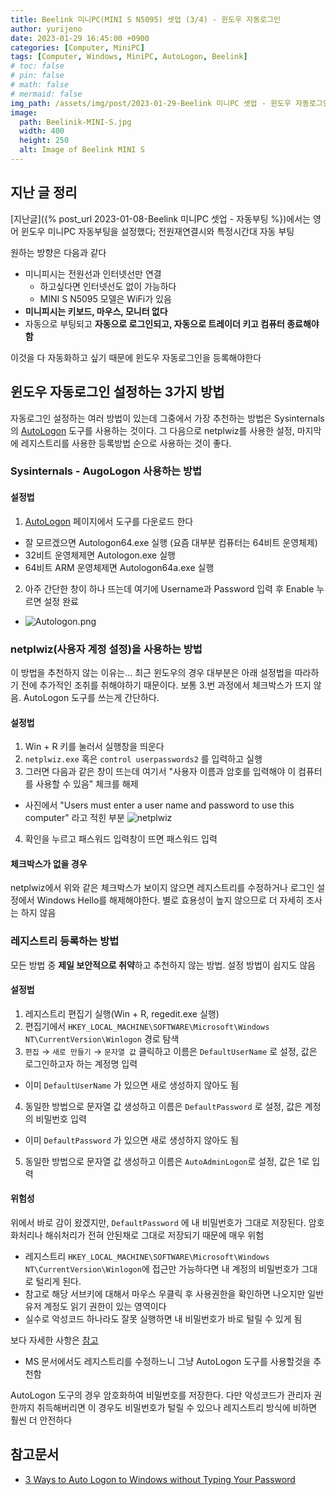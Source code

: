 ```yaml
---
title: Beelink 미니PC(MINI S N5095) 셋업 (3/4) - 윈도우 자동로그인
author: yurijeno
date: 2023-01-29 16:45:00 +0900
categories: [Computer, MiniPC]
tags: [Computer, Windows, MiniPC, AutoLogon, Beelink]
# toc: false
# pin: false
# math: false
# mermaid: false
img_path: /assets/img/post/2023-01-29-Beelink 미니PC 셋업 - 윈도우 자동로그인/
image:
  path: Beelinik-MINI-S.jpg
  width: 400
  height: 250
  alt: Image of Beelink MINI S
---
```


## 지난 글 정리

[지난글]({% post_url 2023-01-08-Beelink 미니PC 셋업 - 자동부팅 %})에서는 영어 윈도우 미니PC 자동부팅을 설정했다; 전원재연결시와 특정시간대 자동 부팅

원하는 방향은 다음과 같다
- 미니피시는 전원선과 인터넷선만 연결
  - 하고싶다면 인터넷선도 없이 가능하다
  - MINI S N5095 모델은 WiFi가 있음
- **미니피시는 키보드, 마우스, 모니터 없다**
- 자동으로 부팅되고 **자동으로 로그인되고, 자동으로 트레이더 키고 컴퓨터 종료해야함**

이것을 다 자동화하고 싶기 때문에 윈도우 자동로그인을 등록해야한다

## 윈도우 자동로그인 설정하는 3가지 방법

자동로그인 설정하는 여러 방법이 있는데 그중에서 가장 추천하는 방법은 Sysinternals의 [AutoLogon](https://learn.microsoft.com/en-us/sysinternals/downloads/autologon) 도구를 사용하는 것이다.
그 다음으로 netplwiz를 사용한 설정, 마지막에 레지스트리를 사용한 등록방법 순으로 사용하는 것이 좋다.

### Sysinternals - AugoLogon 사용하는 방법

#### 설정법

1. [AutoLogon](https://learn.microsoft.com/en-us/sysinternals/downloads/autologon) 페이지에서 도구를 다운로드 한다
  - 잘 모르겠으면 Autologon64.exe 실행 (요즘 대부분 컴퓨터는 64비트 운영체제)
  - 32비트 운영체제면 Autologon.exe 실행
  - 64비트 ARM 운영체제면 Autologon64a.exe 실행
2. 아주 간단한 창이 하나 뜨는데 여기에 Username과 Password 입력 후 Enable 누르면 설정 완료
  - ![Autologon.png](Autologon.png)

### netplwiz(사용자 계정 설정)을 사용하는 방법

이 방법을 추천하지 않는 이유는... 최근 윈도우의 경우 대부분은 아래 설정법을 따라하기 전에 추가적인 조취를 취해야하기 때문이다. 보통 3.번 과정에서 체크박스가 뜨지 않음. AutoLogon 도구를 쓰는게 간단하다.

#### 설정법

1. Win + R 키를 눌러서 실행창을 띄운다
2. `netplwiz.exe` 혹은 `control userpasswords2` 를 입력하고 실행
3. 그러면 다음과 같은 창이 뜨는데 여기서 "사용자 이름과 암호를 입력해야 이 컴퓨터를 사용할 수 있음" 체크를 해제
  - 사진에서 "Users must enter a user name and password to use this computer" 라고 적힌 부분
    ![netplwiz](netplwiz.png)
4. 확인을 누르고 패스워드 입력창이 뜨면 패스워드 입력

#### 체크박스가 없을 경우

netplwiz에서 위와 같은 체크박스가 보이지 않으면 레지스트리를 수정하거나 로그인 설정에서 Windows Hello를 해제해야한다. 별로 효용성이 높지 않으므로 더 자세히 조사는 하지 않음

### 레지스트리 등록하는 방법

모든 방법 중 **제일 보안적으로 취약**하고 추천하지 않는 방법. 설정 방법이 쉽지도 않음

#### 설정법

1. 레지스트리 편집기 실행(Win + R, regedit.exe 실행)
2. 편집기에서 `HKEY_LOCAL_MACHINE\SOFTWARE\Microsoft\Windows NT\CurrentVersion\Winlogon` 경로 탐색
3. `편집` → `새로 만들기` → `문자열 값` 클릭하고 이름은 `DefaultUserName` 로 설정, 값은 로그인하고자 하는 계정명 입력
  - 이미 `DefaultUserName` 가 있으면 새로 생성하지 않아도 됨
4. 동일한 방법으로 문자열 값 생성하고 이름은 `DefaultPassword` 로 설정, 값은 계정의 비밀번호 입력
  - 이미 `DefaultPassword` 가 있으면 새로 생성하지 않아도 됨
5. 동일한 방법으로 문자열 값 생성하고 이름은 `AutoAdminLogon`로 설정, 값은 1로 입력

#### 위험성

위에서 바로 감이 왔겠지만, `DefaultPassword` 에 내 비밀번호가 그대로 저장된다. 암호화처리나 해쉬처리가 전혀 안된채로 그대로 저장되기 때문에 매우 위험
- 레지스트리 `HKEY_LOCAL_MACHINE\SOFTWARE\Microsoft\Windows NT\CurrentVersion\Winlogon`에 접근만 가능하다면 내 계정의 비밀번호가 그대로 털리게 된다.
- 참고로 해당 서브키에 대해서 마우스 우클릭 후 사용권한을 확인하면 나오지만 일반 유저 계정도 읽기 권한이 있는 영역이다
- 실수로 악성코드 하나라도 잘못 실행하면 내 비밀번호가 바로 털릴 수 있게 됨

보다 자세한 사항은 [참고](https://learn.microsoft.com/en-us/troubleshoot/windows-server/user-profiles-and-logon/turn-on-automatic-logon)
- MS 문서에서도 레지스트리를 수정하느니 그냥 AutoLogon 도구를 사용할것을 추천함

AutoLogon 도구의 경우 암호화하여 비밀번호를 저장한다. 다만 악성코드가 관리자 권한까지 취득해버리면 이 경우도 비밀번호가 털릴 수 있으나 레지스트리 방식에 비하면 훨씬 더 안전하다

## 참고문서
- [3 Ways to Auto Logon to Windows without Typing Your Password](https://www.raymond.cc/blog/auto-login-windows-xp-without-typing-password/)